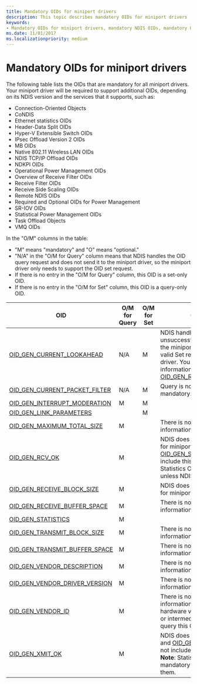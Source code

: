```yaml
---
title: Mandatory OIDs for miniport drivers
description: This topic describes mandatory OIDs for miniport drivers 
keywords:
- Mandatory OIDs for miniport drivers, mandatory NDIS OIDs, mandatory OIDs WDK, mandatory OIDs networking
ms.date: 11/01/2017
ms.localizationpriority: medium
---
```


# Mandatory OIDs for miniport drivers

The following table lists the OIDs that are mandatory for all miniport drivers. Your miniport driver will be required to support additional OIDs, depending on its NDIS version and the services that it supports, such as:

- Connection-Oriented Objects 
- CoNDIS  
- Ethernet statistics OIDs 
- Header-Data Split OIDs 
- Hyper-V Extensible Switch OIDs 
- IPsec Offload Version 2 OIDs 
- MB OIDs 
- Native 802.11 Wireless LAN OIDs 
- NDIS TCP/IP Offload OIDs 
- NDKPI OIDs 
- Operational Power Management OIDs 
- Overview of Receive Filter OIDs 
- Receive Filter OIDs 
- Receive Side Scaling OIDs 
- Remote NDIS OIDs 
- Required and Optional OIDs for Power Management 
- SR-IOV OIDs 
- Statistical Power Management OIDs 
- Task Offload Objects 
- VMQ OIDs

In the "O/M" columns in the table: 

- "M" means "mandatory" and "O" means "optional."
- "N/A" in the "O/M for Query" column means that NDIS handles the OID query request and does not send it to the miniport driver, so the miniport driver only needs to support the OID set request. 
- If there is no entry in the "O/M for Query" column, this OID is a set-only OID.
- If there is no entry in the "O/M for Set" column, this OID is a query-only OID.

| OID | O/M for Query | O/M for Set | Comments |
| --- | --- | --- | --- |
| [OID_GEN_CURRENT_LOOKAHEAD](oid-gen-current-lookahead.md) | N/A | M | NDIS handles query and unsuccessful Set requests for the miniport driver. NDIS sends valid Set requests to the miniport driver. You can obtain the same information with [OID_GEN_RECEIVE_BLOCK_SIZE](oid-gen-receive-block-size.md). |
| [OID_GEN_CURRENT_PACKET_FILTER](oid-gen-current-packet-filter.md) | N/A | M | Query is not mandatory. Set is mandatory. |
| [OID_GEN_INTERRUPT_MODERATION](oid-gen-interrupt-moderation.md) | M | M |   |
| [OID_GEN_LINK_PARAMETERS](oid-gen-link-parameters.md) |   | M |   |
| [OID_GEN_MAXIMUM_TOTAL_SIZE](oid-gen-maximum-total-size.md) | M |   | There is no other way to get this information. |
| [OID_GEN_RCV_OK](oid-gen-rcv-ok.md) | M |   | NDIS does not handle this OID for miniport drivers and [OID_GEN_STATISTICS](oid-gen-statistics.md) does not include this information. **Note**: Statistics OIDs are mandatory unless NDIS handles them. |
| [OID_GEN_RECEIVE_BLOCK_SIZE](oid-gen-receive-block-size.md) | M |   | NDIS does not handle this OID for miniport drivers. |
| [OID_GEN_RECEIVE_BUFFER_SPACE](oid-gen-receive-buffer-space.md) | M |   | There is no other way to get this information. |
| [OID_GEN_STATISTICS](oid-gen-statistics.md) | M |   |   |
| [OID_GEN_TRANSMIT_BLOCK_SIZE](oid-gen-transmit-block-size.md) | M |   | There is no other way to get this information. |
| [OID_GEN_TRANSMIT_BUFFER_SPACE](oid-gen-transmit-buffer-space.md) | M |   | There is no other way to get this information. |
| [OID_GEN_VENDOR_DESCRIPTION](oid-gen-vendor-description.md) | M |   | There is no other way to get this information. |
| [OID_GEN_VENDOR_DRIVER_VERSION](oid-gen-vendor-driver-version.md) | M |   | There is no other way to get this information. |
| [OID_GEN_VENDOR_ID](oid-gen-vendor-id.md) | M |   | There is no other way to get this information. Independent hardware vendor's filter drivers or intermediate drivers might query this OID. |
| [OID_GEN_XMIT_OK](oid-gen-xmit-ok.md) | M |   | NDIS does not handle this OID and [OID_GEN_STATISTICS](oid-gen-statistics.md) does not include this information. **Note**: Statistics OIDs are mandatory unless NDIS handles them. |

